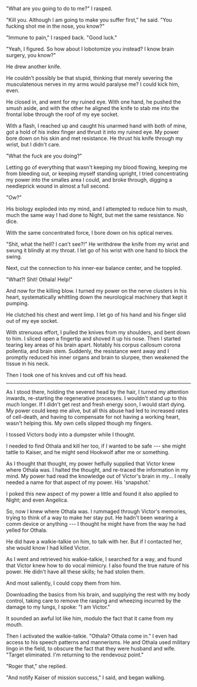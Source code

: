 "What are you going to do to me?" I rasped.

"Kill you. Although I am going to make you suffer first," he said. "You fucking shot me
in the nose, you know?"

"Immune to pain," I rasped back. "Good luck."

"Yeah, I figured. So how about I lobotomize you instead? I know brain surgery, you know?"

He drew another knife.

He couldn't possibly be that stupid, thinking that merely severing the musculatenous nerves in
my arms would paralyse me? I could kick him, even.

He closed in, and went for my ruined eye. With one hand, he pushed the smush aside, and with the other
he aligned the knife to stab me into the frontal lobe through the roof of my eye socket.

With a flash, I reached up and caught his unarmed hand with both of mine, got a hold of his index finger
and thrust it into my ruined eye. My power bore down on his skin and met resistance. He thrust his knife
through my wrist, but I didn't care.

"What the fuck are you doing?"

Letting go of everything that wasn't keeping my blood flowing, keeping me from bleeding out,
or keeping myself standing upright, I tried concentrating my power into the smalles area I could,
and broke through, digging a needleprick wound in almost a full second.

"Ow?"

His biology exploded into my mind, and I attempted to reduce him to mush, much the same way I had
done to Night, but met the same resistance. No dice.

With the same concentrated force, I bore down on his optical nerves.

"Shit, what the hell? I can't see?!" He writhdrew the knife from my wrist and swung it blindly at my
throat. I let go of his wrist with one hand to block the swing.

Next, cut the connection to his inner-ear balance center, and he toppled.

"What?! Shit! Othala! Help!"

And now for the killing blow. I turned my power on the nerve clusters in his heart, systematically
whittling down the neurological machinery that kept it pumping.

He clutched his chest and went limp. I let go of his hand and his finger slid out of my eye socket.

With strenuous effort, I pulled the knives from my shoulders, and bent down to him. I sliced open a fingertip
and shoved it up his nose. Then I started tearing key areas of his brain apart. Notably his corpus callosum
corona pollentia, and brain stem. Suddenly, the resistance went away and I promptly reduced his inner organs
and brain to slurpee, then weakened the tissue in his neck.

Then I took one of his knives and cut off his head.

----

As I stood there, holding the severed head by the hair, I turned my attention inwards, re-starting the
regenerative processes. I wouldn't stand up to this much longer. If I didn't get rest and fresh energy soon,
I would start dying. My power could keep me alive, but all this abuse had led to increased rates of cell-death,
and having to compensate for not having a working heart, wasn't helping this. My own cells slipped though
my fingers.

I tossed Victors body into a dumpster while I thought.

I needed to find Othala and kill her too, if I wanted to be safe --- she might tattle to Kaiser, and he
might send Hookwolf after me or something.

As I thought that thought, my power helfully supplied that Victor knew where Othala was. I halted the
thought, and re-traced the information in my mind. My power had read the knowledge out of Victor's brain
in my... I really needed a name for that aspect of my power. His 'snapshot.'

I poked this new aspect of my power a little and found it also applied to Night; and even Angelica.

So, now I knew where Othala was. I rummaged through Victor's memories, trying to think of a way to
make her stay put. He hadn't been wearing a comm device or anything --- I thought he might have from
the way he had yelled for Othala.

He did have a walkie-talkie on him, to talk with her. But if I contacted her, she would know I had
killed Victor.

As I went and retrieved his walkie-talkie, I searched for a way, and found that Victor knew how to
do vocal mimicry. I also found the true nature of his power. He didn't have all these skills; he had
stolen them.

And most saliently, I could copy them from him.

Downloading the basics from his brain, and supplying the rest with my body control, taking care to
remove the rasping and wheezing incurred by the damage to my lungs, I spoke: "I am Victor."

It sounded an awful lot like him, modulo the fact that it came from my mouth.

Then I activated the walkie-talkie. "Othala? Othala come in." I even had access to his speech patterns and
mannerisms. He and Othala used military lingo in the field, to obscure the fact that they were husband and wife.
"Target eliminated. I'm returning to the rendevouz point."

"Roger that," she replied.

"And notify Kaiser of mission success," I said, and began walking.
